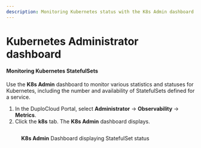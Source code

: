 ```yaml
---
description: Monitoring Kubernetes status with the K8s Admin dashboard
---
```


# Kubernetes Administrator dashboard

#### Monitoring Kubernetes StatefulSets&#x20;

Use the **K8s Admin** dashboard to monitor various statistics and statuses for Kubernetes, including the number and availability of StatefulSets defined for a service.

1. In the DuploCloud Portal, select **Administrator** -> **Observability** -> **Metrics**.
2. Click the **k8s** tab. The **K8s Admin** dashboard displays.

<figure><img src="../../../.gitbook/assets/k8_statefulSet_dash.png" alt=""><figcaption><p><strong>K8s Admin</strong> Dashboard displaying StatefulSet status</p></figcaption></figure>
